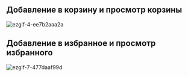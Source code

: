 ## Добавление в корзину и просмотр корзины
![ezgif-4-ee7b2aaa2a](https://github.com/sirgb1/flutter5/assets/96747393/fedcba42-81c1-476f-be1e-578c314a46bb)

## Добавление в избранное и просмотр избранного
![ezgif-7-477daaf99d](https://github.com/sirgb1/flutter5/assets/96747393/ca4fcaac-915a-41e6-9e54-7cbf3cac8301)
